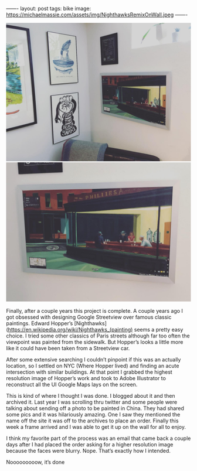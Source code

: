 ——-
layout: post
tags: bike
image: https://michaelmassie.com/assets/img/NighthawksRemixOnWall.jpeg
——-

![](/assets/img/NighthawksRemixOnWall.jpeg)
![](/assets/img/NighthawksRemixCloseUp.jpeg)

Finally, after a couple years this project is complete. A couple years ago I got obsessed with designing Google Streetview over famous classic paintings. Edward Hopper’s [Nighthawks](https://en.wikipedia.org/wiki/Nighthawks_(painting) seems a pretty easy choice. I tried some other classics of Paris streets although far too often the viewpoint was painted from the sidewalk. But Hopper’s looks a little more like it could have been taken from a Streetview car.

After some extensive searching I couldn’t pinpoint if this was an actually location, so I settled on NYC (Where Hopper lived) and finding an acute intersection with similar buildings. At that point I grabbed the highest resolution image of Hopper’s work and took to Adobe Illustrator to reconstruct all the UI Google Maps lays on the screen.

This is kind of where I thought I was done. I blogged about it and then archived it. Last year I was scrolling thru twitter and some people were talking about sending off a photo to be painted in China. They had shared some pics and it was hilariously amazing. One I saw they mentioned the name off the site it was off to the archives to place an order. Finally this week a frame arrived and I was able to get it up on the wall for all to enjoy.

I think my favorite part of the process was an email that came back a couple days after I had placed the order asking for a higher resolution image because the faces were blurry. Nope. That’s exactly how I intended.

Nooooooooow, it’s done